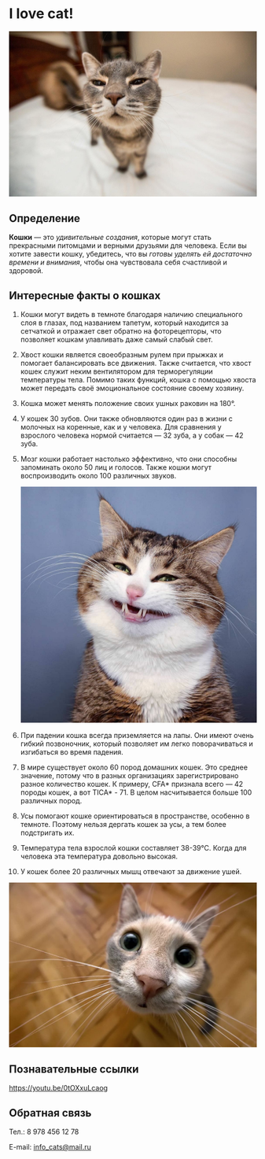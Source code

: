 # I love cat!

![Котик 3](image-2.png)

## Определение
**Кошки** — это _удивительные создания_, которые могут стать прекрасными питомцами и верными друзьями для человека. Если вы хотите завести кошку, убедитесь, что вы _готовы уделять ей достаточно времени и внимания_, чтобы она чувствовала себя счастливой и здоровой.
## Интересные факты о кошках

1. Кошки могут видеть в темноте благодаря наличию специального слоя в глазах, под названием тапетум, который находится за сетчаткой и отражает свет обратно на фоторецепторы, что позволяет кошкам улавливать даже самый слабый свет.
   
2. Хвост кошки является своеобразным рулем при прыжках и помогает балансировать все движения. Также считается, что хвост кошек служит неким вентилятором для терморегуляции температуры тела. Помимо таких функций, кошка с помощью хвоста может передать своё эмоциональное состояние своему хозяину.
   
3. Кошка может менять положение своих ушных раковин на 180°.
   
4. У кошек 30 зубов. Они также обновляются один раз в жизни с молочных на коренные, как и у человека. Для сравнения у взрослого человека нормой считается — 32 зуба, а у собак — 42 зуба.
   
5. Мозг кошки работает настолько эффективно, что они способны запоминать около 50 лиц и голосов. Также кошки могут воспроизводить около 100 различных звуков.
   
   ![Котик 2](image-1.png)

6. При падении кошка всегда приземляется на лапы. Они имеют очень гибкий позвоночник, который позволяет им легко поворачиваться и изгибаться во время падения.
   
7. В мире существует около 60 пород домашних кошек. Это среднее значение, потому что в разных организациях зарегистрировано разное количество кошек. К примеру, CFA* признала всего — 42 породы кошек, а вот TICA* - 71. В целом насчитывается больше 100 различных пород.
   
8. Усы помогают кошке ориентироваться в пространстве, особенно в темноте. Поэтому нельзя дергать кошек за усы, а тем более подстригать их.
   
9.  Температура тела взрослой кошки составляет 38-39°С. Когда для человека эта температура довольно высокая.
    
10. У кошек более 20 различных мышц отвечают за движение ушей.
    
![Котик 1](image.png)

## Познавательные ссылки
https://youtu.be/0tOXxuLcaog

## Обратная связь

Тел.: 8 978 456 12 78

E-mail: info_cats@mail.ru
